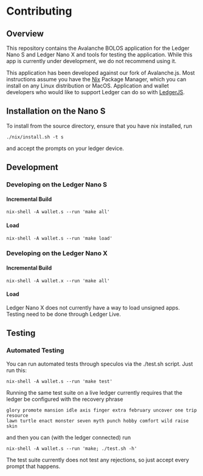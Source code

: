 # Contributing

## Overview

This repository contains the Avalanche BOLOS application for the Ledger Nano S and Ledger Nano X and tools for testing the application. While this app is currently under development, we do not recommend using it.

This application has been developed against our fork of Avalanche.js. Most instructions assume you have the [Nix](https://nixos.org/nix/) Package Manager, which you can install on any Linux distribution or MacOS. Application and wallet developers who would like to support Ledger can do so with [LedgerJS](https://github.com/obsidiansystems/ledgerjs/tree/avax).

## Installation on the Nano S

To install from the source directory, ensure that you have nix installed, run

```shell
./nix/install.sh -t s
```

and accept the prompts on your ledger device.

## Development

### Developing on the Ledger Nano S

#### Incremental Build

```shell
nix-shell -A wallet.s --run 'make all'
```

#### Load

```shell
nix-shell -A wallet.s --run 'make load'
```

### Developing on the Ledger Nano X

#### Incremental Build

```shell
nix-shell -A wallet.x --run 'make all'
```

#### Load

Ledger Nano X does not currently have a way to load unsigned apps.
Testing need to be done through Ledger Live.

## Testing

### Automated Testing

You can run automated tests through speculos via the ./test.sh script. Just run
this:

```shell
nix-shell -A wallet.s --run 'make test'
```

Running the same test suite on a live ledger currently requires that the ledger
be configured with the recovery phrase

```text
glory promote mansion idle axis finger extra february uncover one trip resource
lawn turtle enact monster seven myth punch hobby comfort wild raise skin
```

and then you can (with the ledger connected) run

```shell
nix-shell -A wallet.s --run 'make; ./test.sh -h'
```

The test suite currently does not test any rejections, so just accept every
prompt that happens.
